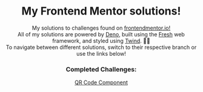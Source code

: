 <h1 align='center'>
    My Frontend Mentor solutions!
</h1>

<p align='center'>
    My solutions to challenges found on <a href='https://www.frontendmentor.io/profile/nicholasdly'>frontendmentor.io!</a>
    </br>
    All of my solutions are powered by <a href='https://deno.land/'>Deno</a>, built using the <a href='https://fresh.deno.dev/'>Fresh</a> web framework, and styled using <a href='https://twind.dev/'>Twind</a>. 🦕🍋
    </br>
    To navigate between different solutions, switch to their respective branch or use the links below!
</p>

<h3 align='center'>
    Completed Challenges:
</h3>

<p align='center'>
    <a href='https://github.com/nicholasdly/frontend-mentor/tree/QR-code-component'>QR Code Component</a>
</p>
